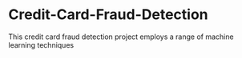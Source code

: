 # Credit-Card-Fraud-Detection
This credit card fraud detection project employs a range of machine learning techniques
